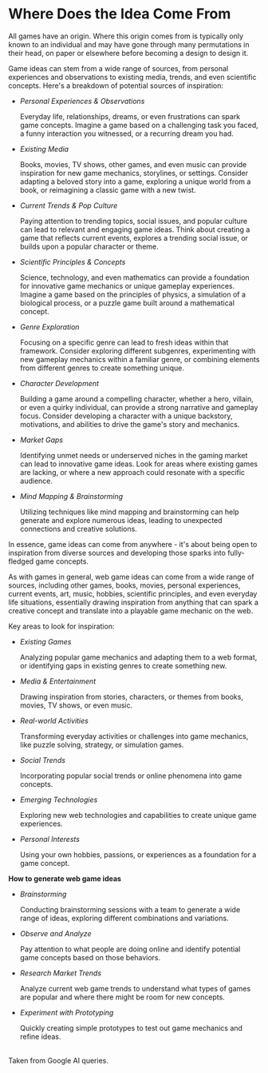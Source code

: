 # Where Does the Idea Come From

All games have an origin. Where this origin comes from is typically only known to an individual and may have gone through many permutations in their head, on paper or elsewhere before becoming a design to design it.

Game ideas can stem from a wide range of sources, from personal experiences and observations to existing media, trends, and even scientific concepts. Here's a breakdown of potential sources of inspiration:

- _Personal Experiences & Observations_

  Everyday life, relationships, dreams, or even frustrations can spark game concepts. Imagine a game based on a challenging task you faced, a funny interaction you witnessed, or a recurring dream you had.

- _Existing Media_

  Books, movies, TV shows, other games, and even music can provide inspiration for new game mechanics, storylines, or settings. Consider adapting a beloved story into a game, exploring a unique world from a book, or reimagining a classic game with a new twist.

- _Current Trends & Pop Culture_

  Paying attention to trending topics, social issues, and popular culture can lead to relevant and engaging game ideas. Think about creating a game that reflects current events, explores a trending social issue, or builds upon a popular character or theme.

- _Scientific Principles & Concepts_

  Science, technology, and even mathematics can provide a foundation for innovative game mechanics or unique gameplay experiences. Imagine a game based on the principles of physics, a simulation of a biological process, or a puzzle game built around a mathematical concept.

- _Genre Exploration_

  Focusing on a specific genre can lead to fresh ideas within that framework. Consider exploring different subgenres, experimenting with new gameplay mechanics within a familiar genre, or combining elements from different genres to create something unique.

- _Character Development_

  Building a game around a compelling character, whether a hero, villain, or even a quirky individual, can provide a strong narrative and gameplay focus. Consider developing a character with a unique backstory, motivations, and abilities to drive the game's story and mechanics.

- _Market Gaps_

  Identifying unmet needs or underserved niches in the gaming market can lead to innovative game ideas. Look for areas where existing games are lacking, or where a new approach could resonate with a specific audience.

- _Mind Mapping & Brainstorming_

  Utilizing techniques like mind mapping and brainstorming can help generate and explore numerous ideas, leading to unexpected connections and creative solutions.

In essence, game ideas can come from anywhere - it's about being open to inspiration from diverse sources and developing those sparks into fully-fledged game concepts.

As with games in general, web game ideas can come from a wide range of sources, including other games, books, movies, personal experiences, current events, art, music, hobbies, scientific principles, and even everyday life situations, essentially drawing inspiration from anything that can spark a creative concept and translate into a playable game mechanic on the web.

Key areas to look for inspiration:

- _Existing Games_

  Analyzing popular game mechanics and adapting them to a web format, or identifying gaps in existing genres to create something new.

- _Media & Entertainment_

  Drawing inspiration from stories, characters, or themes from books, movies, TV shows, or even music.

- _Real-world Activities_

  Transforming everyday activities or challenges into game mechanics, like puzzle solving, strategy, or simulation games.

- _Social Trends_

  Incorporating popular social trends or online phenomena into game concepts.

- _Emerging Technologies_

  Exploring new web technologies and capabilities to create unique game experiences.

- _Personal Interests_

  Using your own hobbies, passions, or experiences as a foundation for a game concept.

**How to generate web game ideas**

- _Brainstorming_

  Conducting brainstorming sessions with a team to generate a wide range of ideas, exploring different combinations and variations.

- _Observe and Analyze_

  Pay attention to what people are doing online and identify potential game concepts based on those behaviors.

- _Research Market Trends_

  Analyze current web game trends to understand what types of games are popular and where there might be room for new concepts.

- _Experiment with Prototyping_

  Quickly creating simple prototypes to test out game mechanics and refine ideas.

<br>
Taken from Google AI queries.
